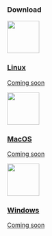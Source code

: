 <section id="download_center">
    <div class="footer_gradient_dc"></div>
    <div class="download_container footer_background_dc footer_solid_dc">
        <div class="container">
            <div class="row">
                <div class="col-lg-offset-3 col-lg-6 col-md-offset-2 col-md-8 col-sm-12 text-center download_title">
                    <h3>Download</h3>
                </div>
            </div>
            <div class="row">
                <div class="col-lg-4 col-xs-12 text-center">
                    <a href="#download_center">
                        <div class="cardano_download">
                            <img src="/img/wallet-min/linux-grey-min.png" height="75px">
                            <h3>Linux</h3>
                            <p>
                                Coming soon
                            </p>
                        </div>
                    </a>
                </div>
                <div class="col-lg-4 col-xs-12 grey text-center">
                    <a href="#download_center">
                        <div class="cardano_download">
                            <img src="/img/wallet-min/macOS-grey-min.png" height="75px">
                            <h3>MacOS</h3>
                            <p>
                                Coming soon
                            </p>
                        </div>
                    </a>
                </div>
                <div class="col-lg-4 col-xs-12 text-center">
                    <a href="#download_center">
                        <div class="cardano_download">
                            <img src="/img/wallet-min/windows-grey-min.png" height="75px">
                            <h3>Windows</h3>
                            <p>
                                Coming soon
                            </p>
                        </div>
                    </a>
                </div>
            </div>
        </div>
    </div>
</section>
